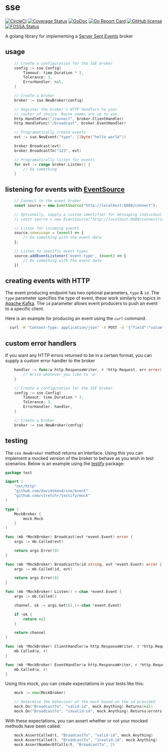 # sse

[![CircleCI](https://circleci.com/gh/davidsbond/sse.svg?style=shield)](https://circleci.com/gh/davidsbond/sse)
[![Coverage Status](https://coveralls.io/repos/github/davidsbond/sse/badge.svg?branch=develop)](https://coveralls.io/github/davidsbond/sse?branch=develop)
[![GoDoc](https://godoc.org/github.com/davidsbond/sse?status.svg)](http://godoc.org/github.com/davidsbond/sse)
[![Go Report Card](https://goreportcard.com/badge/github.com/davidsbond/sse)](https://goreportcard.com/report/github.com/davidsbond/sse)
[![GitHub license](https://img.shields.io/badge/license-MIT-blue.svg)](https://raw.githubusercontent.com/davidsbond/sse/release/LICENSE)
[![FOSSA Status](https://app.fossa.io/api/projects/git%2Bgithub.com%2Fdavidsbond%2Fsse.svg?type=shield)](https://app.fossa.io/projects/git%2Bgithub.com%2Fdavidsbond%2Fsse?ref=badge_shield)

A golang library for implementing a [Server Sent Events](https://developer.mozilla.org/en-US/docs/Web/API/Server-sent_events/Using_server-sent_events) broker

## usage

```go
    // Create a configuration for the SSE broker
    config := sse.Config{
        Timeout: time.Duration * 3,
        Tolerance: 3,
        ErrorHandler: nil,
    }

    // Create a broker
    broker := sse.NewBroker(config)

    // Register the broker's HTTP handlers to your
    // router of choice. Route names are up to you.
    http.HandleFunc("/connect", broker.ClientHandler)
    http.HandleFunc("/broadcast", broker.EventHandler)

    // Programatically create events
    evt := sse.NewEvent("type", []byte("hello world"))

    broker.Broadcast(evt)
    broker.BroadcastTo("123", evt)

    // Programatically listen for events
    for evt := range broker.Listen() {
        // Do something
    }
```

## listening for events with [EventSource](https://developer.mozilla.org/en-US/docs/Web/API/EventSource)

```javascript
    // Connect to the event broker
    const source = new EventSource("http://localhost:8080/connect");

    // Optionally, supply a custom identifier for messaging individual clients
    // const source = new EventSource("http://localhost:8080/connect?id=1234");

    // Listen for incoming events
    source.onmessage = (event) => {
        // Do something with the event data
    };

    // Listen to specific event types
    source.addEventListener('event-type', (event) => {
        // Do something with the event data
    })
```

## creating events with HTTP

The event producing endpoint has two optional parameters, `type` & `id`. The `type` parameter specifies the type of event, these work similarly to topics in [Apache Kafka](https://kafka.apache.org/). The `id` parameter allows event producers to push an event to a specific client.

Here is an example for producing an event using the `curl` command.

```bash
  curl -H "Content-Type: application/json" -X POST -d '{"field":"value"}' http://localhost:8080/broadcast?type=event-type&id=123
```

## custom error handlers

If you want any HTTP errors returned to be in a certain format, you can supply a custom error handler to the broker

```go
    handler := func(w http.ResponseWriter, r *http.Request, err error) {
        // Write whatever you like to 'w'
    }

    // Create a configuration for the SSE broker
    config := sse.Config{
        Timeout: time.Duration * 3,
        Tolerance: 3,
        ErrorHandler: handler,
    }

    // Create a broker
    broker := sse.NewBroker(config)
```

## testing

The `sse.NewBroker` method returns an interface. Using this you can implement a mocked version of the broker to behave as you wish
in test scenarios. Below is an example using the [testify](https://github.com/stretchr/testify) package:

```go
package test

import (
    "net/http"
    "github.com/davidsbond/sse/event"
    "github.com/stretchr/testify/mock"
)

type (
    MockBroker {
        mock.Mock
    }
)

func (mb *MockBroker) Broadcast(evt *event.Event) error {
    args := mb.Called(evt)

    return args.Error(0)
}

func (mb *MockBroker) BroadcastTo(id string, evt *event.Event) error {
    args := mb.Called(id, evt)

    return args.Error(0)
}

func (mb *MockBroker) Listen() <-chan *event.Event {
    args := mb.Called()

    channel, ok := args.Get(0).(<-chan *event.Event)

    if !ok {
        return nil
    }

    return channel
}

func (mb *MockBroker) ClientHandler(w http.ResponseWriter, r *http.Request) {
    mb.Called(w, r)
}

func (mb *MockBroker) EventHandler(w http.ResponseWriter, r *http.Request) {
    mb.Called(w, r)
}
```

Using this mock, you can create expectations in your tests like this:

```go
    mock := new(MockBroker)

    // Determine the behaviour of the mock based on the id provided
    mock.On("BroadcastTo", "valid-id", mock.Anything).Returns(nil)
    mock.On("BroadcastTo", "invalid-id", mock.Anything).Returns(errors.New("error"))
```

With these expectations, you can assert whether or not your mocked methods have been called:

```go
    mock.AssertCalled(t, "BroadcastTo", "valid-id", mock.Anything)
    mock.AssertCalled(t, "BroadcastTo", "invalid-id", mock.Anything)
    mock.AssertNumberOfCalls(t, "BroadcastTo", 2)
```
